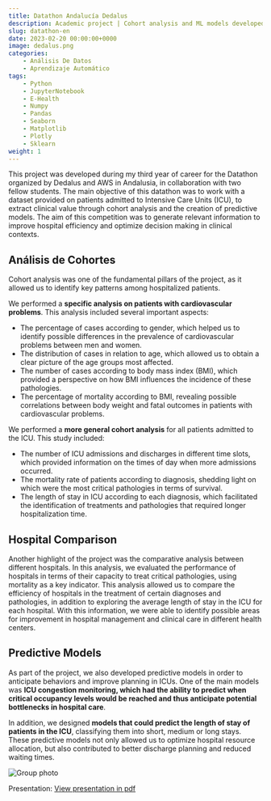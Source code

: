 ```yaml
---
title: Datathon Andalucía Dedalus
description: Academic project | Cohort analysis and ML models developed on data from patients in ICU stays.
slug: datathon-en
date: 2023-02-20 00:00:00+0000
image: dedalus.png
categories:
    - Análisis De Datos
    - Aprendizaje Automático
tags:
    - Python
    - JupyterNotebook
    - E-Health
    - Numpy
    - Pandas
    - Seaborn
    - Matplotlib
    - Plotly
    - Sklearn
weight: 1
---
```


This project was developed during my third year of career for the Datathon organized by Dedalus and AWS in Andalusia, in collaboration with two fellow students. The main objective of this datathon was to work with a dataset provided on patients admitted to Intensive Care Units (ICU), to extract clinical value through cohort analysis and the creation of predictive models. The aim of this competition was to generate relevant information to improve hospital efficiency and optimize decision making in clinical contexts.

## Análisis de Cohortes
Cohort analysis was one of the fundamental pillars of the project, as it allowed us to identify key patterns among hospitalized patients.

We performed a **specific analysis on patients with cardiovascular problems**. This analysis included several important aspects:

- The percentage of cases according to gender, which helped us to identify possible differences in the prevalence of cardiovascular problems between men and women.
- The distribution of cases in relation to age, which allowed us to obtain a clear picture of the age groups most affected.
- The number of cases according to body mass index (BMI), which provided a perspective on how BMI influences the incidence of these pathologies.
- The percentage of mortality according to BMI, revealing possible correlations between body weight and fatal outcomes in patients with cardiovascular problems.

We performed a **more general cohort analysis** for all patients admitted to the ICU. This study included:

- The number of ICU admissions and discharges in different time slots, which provided information on the times of day when more admissions occurred.
- The mortality rate of patients according to diagnosis, shedding light on which were the most critical pathologies in terms of survival.
- The length of stay in ICU according to each diagnosis, which facilitated the identification of treatments and pathologies that required longer hospitalization time.

## Hospital Comparison
Another highlight of the project was the comparative analysis between different hospitals. In this analysis, we evaluated the performance of hospitals in terms of their capacity to treat critical pathologies, using mortality as a key indicator. This analysis allowed us to compare the efficiency of hospitals in the treatment of certain diagnoses and pathologies, in addition to exploring the average length of stay in the ICU for each hospital. With this information, we were able to identify possible areas for improvement in hospital management and clinical care in different health centers.

## Predictive Models
As part of the project, we also developed predictive models in order to anticipate behaviors and improve planning in ICUs. One of the main models was **ICU congestion monitoring, which had the ability to predict when critical occupancy levels would be reached and thus anticipate potential bottlenecks in hospital care**.

In addition, we designed **models that could predict the length of stay of patients in the ICU**, classifying them into short, medium or long stays. These predictive models not only allowed us to optimize hospital resource allocation, but also contributed to better discharge planning and reduced waiting times.

![Group photo](dedalus.jpeg)

Presentation: [View presentation in pdf](/ATENAS_Datathon_Dedalus.pdf)